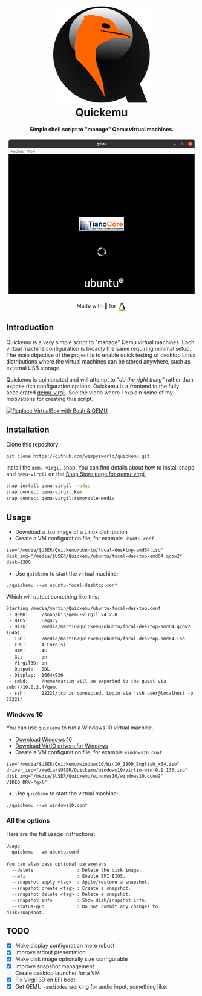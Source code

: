 <h1 align="center">
  <img src=".github/logo.png" alt="Quickemu" />
  <br />
  Quickemu
</h1>

<p align="center"><b>Simple shell script to "manage" Qemu virtual machines.</b></p>
<div align="center"><img src=".github/screenshot.png" alt="Quickemu Screenshot" /></div>
<p align="center">Made with 💝 for <img src="https://raw.githubusercontent.com/anythingcodes/slack-emoji-for-techies/gh-pages/emoji/tux.png" align="top" width="24" /></p>

## Introduction

Quickemu is a very simple script to "manage" Qemu virtual machines. Each
virtual machine configuration is broadly the same requiring minimal setup. The
main objective of the project is to enable quick testing of desktop Linux
distributions where the virtual machines can be stored anywhere, such as
external USB storage.

Quickemu is opinionated and will attempt to *"do the right thing"* rather than
expose rich configuration options. Quickemu is a frontend to the fully
accelerated [qemu-virgil](https://snapcraft.io/qemu-virgil). See the video
where I explain some of my motivations for creating this script.

[![Replace VirtualBox with Bash & QEMU](https://img.youtube.com/vi/AOTYWEgw0hI/0.jpg)](https://www.youtube.com/watch?v=AOTYWEgw0hI)

## Installation

Clone this repository:

```
git clone https://github.com/wimpysworld/quickemu.git
```

Install the `qemu-virgil` snap. You can find details about how to install snapd
and `qemu-virgil`  on the [Snap Store page for qemu-virgil](https://snapcraft.io/qemu-virgil)

```bash
snap install qemu-virgil --edge
snap connect qemu-virgil:kvm
snap connect qemu-virgil:removable-media
```

## Usage

  * Download a .iso image of a Linux distribution
  * Create a VM configuration file; for example `ubuntu.conf`

```
iso="/media/$USER/Quickemu/ubuntu/focal-desktop-amd64.iso"
disk_img="/media/$USER/Quickemu/ubuntu/focal-desktop-amd64.qcow2"
disk=128G
```

  * Use `quickemu` to start the virtual machine:

```
./quickemu --vm ubuntu-focal-desktop.conf
```

Which will output something like this:

```
Starting /media/martin/Quickemu/ubuntu-focal-desktop.conf
 - QEMU:     /snap/bin/qemu-virgil v4.2.0
 - BIOS:     Legacy
 - Disk:     /media/martin/Quickemu/ubuntu/focal-desktop-amd64.qcow2 (64G)
 - ISO:      /media/martin/Quickemu/ubuntu/focal-desktop-amd64.iso
 - CPU:      4 Core(s)
 - RAM:      4G
 - GL:       on
 - Virgil3D: on
 - Output:   SDL
 - Display:  1664x936
 - smbd:     /home/martin will be exported to the guest via smb://10.0.2.4/qemu
 - ssh:      22221/tcp is connected. Login via 'ssh user@localhost -p 22221'
```

### Windows 10

You can use `quickemu` to run a Windows 10 virtual machine.

  * [Download Windows 10](https://www.microsoft.com/en-gb/software-download/windows10ISO)
  * [Download VirtIO drivers for Windows](https://fedorapeople.org/groups/virt/virtio-win/direct-downloads/archive-virtio/virtio-win-0.1.173-8/virtio-win.iso)
  * Create a VM configuration file; for example `windows10.conf`

```
iso="/media/$USER/Quickemu/windows10/Win10_1909_English_x64.iso"
driver_iso="/media/$USER/Quickemu/windows10/virtio-win-0.1.173.iso"
disk_img="/media/$USER/Quickemu/windows10/windows10.qcow2"
VIDEO_DRV="qxl"
```

  * Use `quickemu` to start the virtual machine:

```
./quickemu --vm windows10.conf
```

### All the options

Here are the full usage instructions:

```
Usage
  quickemu --vm ubuntu.conf

You can also pass optional parameters
  --delete                : Delete the disk image.
  --efi                   : Enable EFI BIOS.
  --snapshot apply <tag>  : Apply/restore a snapshot.
  --snapshot create <tag> : Create a snapshot.
  --snapshot delete <tag> : Delete a snapshot.
  --snapshot info         : Show disk/snapshot info.
  --status-quo            : Do not commit any changes to disk/snapshot.
```

## TODO

  - [x] Make display configuration more robust
  - [x] Improve stdout presentation
  - [x] Make disk image optionally size configurable
  - [x] Improve snapshot management
  - [ ] Create desktop launcher for a VM
  - [x] Fix Virgil 3D on EFI boot
  - [x] Get QEMU `-audiodev` working for audio input, something like:
